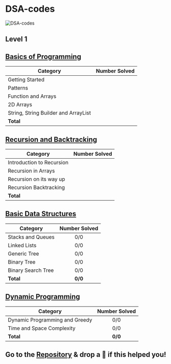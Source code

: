 # DSA-codes

![DSA-codes](https://socialify.git.ci/saum29/DSA-codes/image?description=1&descriptionEditable=This%20repository%20consists%20of%20all%20the%20material%20from%20my%20data%20structures%20and%20algorithms%20preparation.&language=1&name=1&owner=1&pattern=Solid&theme=Dark)

## Level 1

## [Basics of Programming]()

| Category                             | Number Solved |
| ------------------------------------ | :-----------: |
| Getting Started                        
| Patterns                               |
| Function and Arrays                    |
| 2D Arrays                              |
| String, String Builder and ArrayList   |
| **Total**                              |

## [Recursion and Backtracking]()

| Category                  | Number Solved |
| ------------------------- | :-----------: |
| Introduction to Recursion |   
| Recursion in Arrays       |      
| Recursion on its way up   |   
| Recursion Backtracking    |   
| **Total**                 |   

## [Basic Data Structures]()

| Category           | Number Solved |
| ------------------ | :-----------: |
| Stacks and Queues  |      0/0      |
| Linked Lists       |      0/0      |
| Generic Tree       |      0/0      |
| Binary Tree        |      0/0      |
| Binary Search Tree |      0/0      |
| **Total**          |    **0/0**    |

## [Dynamic Programming]()

| Category                       | Number Solved |
| ------------------------------ | :-----------: |
| Dynamic Programming and Greedy |      0/0      |
| Time and Space Complexity      |      0/0      |
| **Total**                      |    **0/0**    |

## Go to the [Repository](https://github.com/saum29/DSA-codes) & drop a 🌟 if this helped you! 
